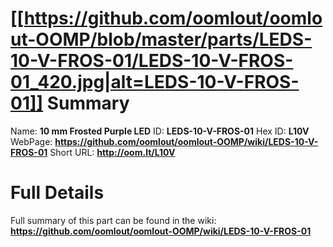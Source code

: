 
[[https://github.com/oomlout/oomlout-OOMP/blob/master/parts/LEDS-10-V-FROS-01/LEDS-10-V-FROS-01_420.jpg|alt=LEDS-10-V-FROS-01]] 
Summary
=================

Name: __10 mm Frosted Purple LED__
ID: __LEDS-10-V-FROS-01__
Hex ID: __L10V__
WebPage: __https://github.com/oomlout/oomlout-OOMP/wiki/LEDS-10-V-FROS-01__
Short URL: __http://oom.lt/L10V__

Full Details
==========================
Full summary of this part can be found in the wiki:   
__https://github.com/oomlout/oomlout-OOMP/wiki/LEDS-10-V-FROS-01__   

